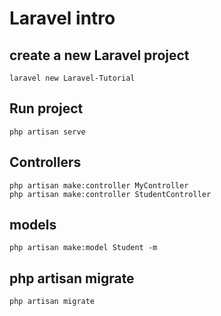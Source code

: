# Laravel intro

## create a new Laravel project
```
laravel new Laravel-Tutorial
```

## Run project
```
php artisan serve
```


## Controllers
```
php artisan make:controller MyController
php artisan make:controller StudentController

```

## models
```
php artisan make:model Student -m
```

## php artisan migrate
```
php artisan migrate
```